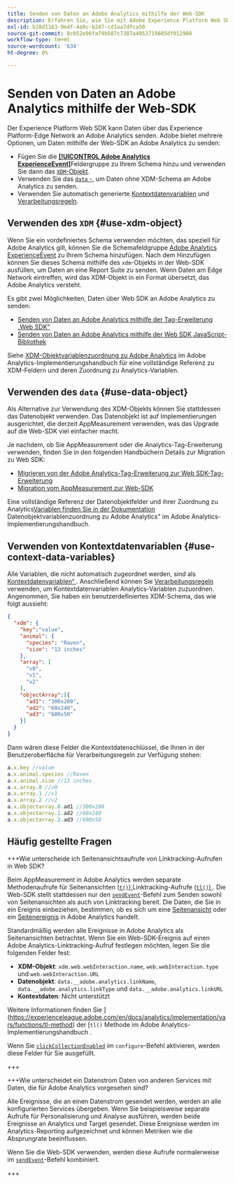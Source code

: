 ```yaml
---
title: Senden von Daten an Adobe Analytics mithilfe der Web-SDK
description: Erfahren Sie, wie Sie mit Adobe Experience Platform Web SDK Daten an Adobe Analytics senden.
exl-id: b18d1163-9edf-4a9c-b247-cd1aa7dfca50
source-git-commit: 8c652e96fa79b587c7387a4053719605df012908
workflow-type: tm+mt
source-wordcount: '634'
ht-degree: 0%

---
```



# Senden von Daten an Adobe Analytics mithilfe der Web-SDK

Der Experience Platform Web SDK kann Daten über das Experience Platform-Edge Network an Adobe Analytics senden. Adobe bietet mehrere Optionen, um Daten mithilfe der Web-SDK an Adobe Analytics zu senden:

* Fügen Sie die [**[!UICONTROL Adobe Analytics ExperienceEvent]**](../../xdm/field-groups/event/analytics-full-extension.md)Feldergruppe zu Ihrem Schema hinzu und verwenden Sie dann das [`XDM`-Objekt](../commands/sendevent/xdm.md).
* Verwenden Sie das [`data` -](../commands/sendevent/data.md), um Daten ohne XDM-Schema an Adobe Analytics zu senden.
* Verwenden Sie automatisch generierte [Kontextdatenvariablen](https://experienceleague.adobe.com/en/docs/analytics/implementation/vars/page-vars/contextdata) und [Verarbeitungsregeln](https://experienceleague.adobe.com/en/docs/analytics/admin/admin-tools/manage-report-suites/edit-report-suite/report-suite-general/c-processing-rules/c-processing-rules-configuration/processing-rules-about).

## Verwenden des `XDM` {#use-xdm-object}

Wenn Sie ein vordefiniertes Schema verwenden möchten, das speziell für Adobe Analytics gilt, können Sie die Schemafeldgruppe [Adobe Analytics ExperienceEvent](../../xdm/field-groups/event/analytics-full-extension.md) zu Ihrem Schema hinzufügen. Nach dem Hinzufügen können Sie dieses Schema mithilfe des `xdm`-Objekts in der Web-SDK ausfüllen, um Daten an eine Report Suite zu senden. Wenn Daten am Edge Network eintreffen, wird das XDM-Objekt in ein Format übersetzt, das Adobe Analytics versteht.

Es gibt zwei Möglichkeiten, Daten über Web SDK an Adobe Analytics zu senden:

* [Senden von Daten an Adobe Analytics mithilfe der Tag-Erweiterung „Web SDK&quot;](https://experienceleague.adobe.com/en/docs/analytics/implementation/aep-edge/web-sdk/web-sdk-tag-extension)
* [Senden von Daten an Adobe Analytics mithilfe der Web SDK JavaScript-Bibliothek](https://experienceleague.adobe.com/en/docs/analytics/implementation/aep-edge/web-sdk/web-sdk-javascript-library)

Siehe [XDM-Objektvariablenzuordnung zu Adobe Analytics](https://experienceleague.adobe.com/en/docs/analytics/implementation/aep-edge/xdm-var-mapping) im Adobe Analytics-Implementierungshandbuch für eine vollständige Referenz zu XDM-Feldern und deren Zuordnung zu Analytics-Variablen.

## Verwenden des `data` {#use-data-object}

Als Alternative zur Verwendung des XDM-Objekts können Sie stattdessen das Datenobjekt verwenden. Das Datenobjekt ist auf Implementierungen ausgerichtet, die derzeit AppMeasurement verwenden, was das Upgrade auf die Web-SDK viel einfacher macht.

Je nachdem, ob Sie AppMeasurement oder die Analytics-Tag-Erweiterung verwenden, finden Sie in den folgenden Handbüchern Details zur Migration zu Web SDK:

* [Migrieren von der Adobe Analytics-Tag-Erweiterung zur Web SDK-Tag-Erweiterung](https://experienceleague.adobe.com/en/docs/analytics/implementation/aep-edge/web-sdk/analytics-extension-to-web-sdk)
* [Migration vom AppMeasurement zur Web-SDK](https://experienceleague.adobe.com/en/docs/analytics/implementation/aep-edge/web-sdk/appmeasurement-to-web-sdk)

Eine vollständige Referenz der Datenobjektfelder und ihrer Zuordnung zu Analytics[Variablen finden Sie in der Dokumentation ](https://experienceleague.adobe.com/en/docs/analytics/implementation/aep-edge/data-var-mapping)Datenobjektvariablenzuordnung zu Adobe Analytics&quot; im Adobe Analytics-Implementierungshandbuch.

## Verwenden von Kontextdatenvariablen {#use-context-data-variables}

Alle Variablen, die nicht automatisch zugeordnet werden, sind als [Kontextdatenvariablen“ ](https://experienceleague.adobe.com/en/docs/analytics/implementation/vars/page-vars/contextdata). Anschließend können Sie [Verarbeitungsregeln](https://experienceleague.adobe.com/en/docs/analytics/admin/admin-tools/manage-report-suites/edit-report-suite/report-suite-general/c-processing-rules/c-processing-rules-configuration/processing-rules-about) verwenden, um Kontextdatenvariablen Analytics-Variablen zuzuordnen. Angenommen, Sie haben ein benutzerdefiniertes XDM-Schema, das wie folgt aussieht:

```json
{
  "xdm": {
    "key":"value",
    "animal": {
      "species": "Raven",
      "size": "13 inches"
    },
    "array": [
      "v0",
      "v1",
      "v2"
    ],
    "objectArray":[{
      "ad1": "300x200",
      "ad2": "60x240",
      "ad3": "600x50"
    }]
  }
}
```

Dann wären diese Felder die Kontextdatenschlüssel, die Ihnen in der Benutzeroberfläche für Verarbeitungsregeln zur Verfügung stehen:

```javascript
a.x.key //value
a.x.animal.species //Raven
a.x.animal.size //13 inches
a.x.array.0 //v0
a.x.array.1 //v1
a.x.array.2 //v2
a.x.objectarray.0.ad1 //300x200
a.x.objectarray.1.ad2 //60x240
a.x.objectarray.2.ad3 //600x50
```

## Häufig gestellte Fragen

+++Wie unterscheide ich Seitenansichtsaufrufe von Linktracking-Aufrufen in Web SDK?

Beim AppMeasurement in Adobe Analytics werden separate Methodenaufrufe für Seitenansichten ([`t()`) ](https://experienceleague.adobe.com/en/docs/analytics/implementation/vars/functions/t-method) Linktracking-Aufrufe ([`tl()`) ](https://experienceleague.adobe.com/en/docs/analytics/implementation/vars/functions/tl-method). Die Web-SDK stellt stattdessen nur den [`sendEvent`](../commands/sendevent/overview.md)-Befehl zum Senden sowohl von Seitenansichten als auch von Linktracking bereit. Die Daten, die Sie in ein Ereignis einbeziehen, bestimmen, ob es sich um eine [Seitenansicht](https://experienceleague.adobe.com/en/docs/analytics/components/metrics/page-views) oder ein [Seitenereignis](https://experienceleague.adobe.com/en/docs/analytics/components/metrics/page-events) in Adobe Analytics handelt.

Standardmäßig werden alle Ereignisse in Adobe Analytics als Seitenansichten betrachtet. Wenn Sie ein Web-SDK-Ereignis auf einen Adobe Analytics-Linktracking-Aufruf festlegen möchten, legen Sie die folgenden Felder fest:

* **XDM-Objekt**: `xdm.web.webInteraction.name`, `web.webInteraction.type` und `web.webInteraction.URL`
* **Datenobjekt**: `data.__adobe.analytics.linkName`, `data.__adobe.analytics.linkType` und `data.__adobe.analytics.linkURL`
* **Kontextdaten**: Nicht unterstützt

Weitere Informationen finden Sie ](https://experienceleague.adobe.com/en/docs/analytics/implementation/vars/functions/tl-method) der [`tl()` Methode im Adobe Analytics-Implementierungshandbuch .

Wenn Sie [`clickCollectionEnabled`](../commands/configure/clickcollectionenabled.md) im `configure`-Befehl aktivieren, werden diese Felder für Sie ausgefüllt.

+++

+++Wie unterscheidet ein Datenstrom Daten von anderen Services mit Daten, die für Adobe Analytics vorgesehen sind?

Alle Ereignisse, die an einen Datenstrom gesendet werden, werden an alle konfigurierten Services übergeben. Wenn Sie beispielsweise separate Aufrufe für Personalisierung und Analyse ausführen, werden beide Ereignisse an Analytics und Target gesendet. Diese Ereignisse werden im Analytics-Reporting aufgezeichnet und können Metriken wie die Absprungrate beeinflussen.

Wenn Sie die Web-SDK verwenden, werden diese Aufrufe normalerweise im [`sendEvent`](../commands/sendevent/overview.md)-Befehl kombiniert.

+++
